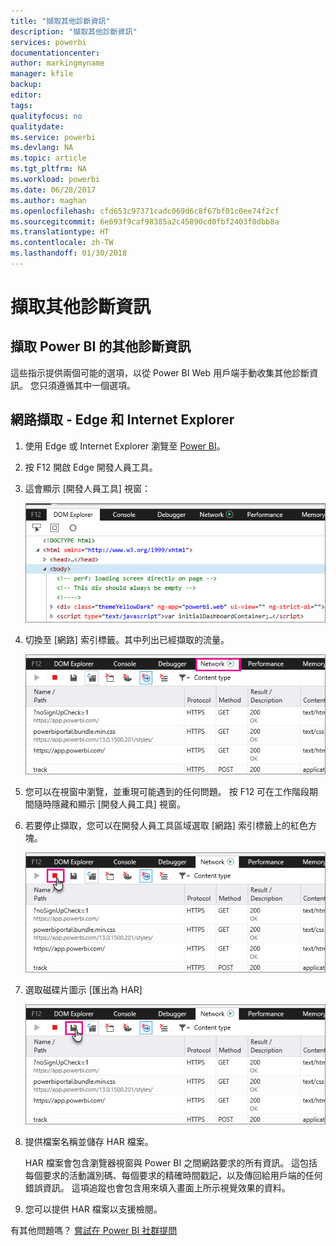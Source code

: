 ```yaml
---
title: "擷取其他診斷資訊"
description: "擷取其他診斷資訊"
services: powerbi
documentationcenter: 
author: markingmyname
manager: kfile
backup: 
editor: 
tags: 
qualityfocus: no
qualitydate: 
ms.service: powerbi
ms.devlang: NA
ms.topic: article
ms.tgt_pltfrm: NA
ms.workload: powerbi
ms.date: 06/28/2017
ms.author: maghan
ms.openlocfilehash: cfd653c97371cadc069d6c8f67bf01c0ee74f2cf
ms.sourcegitcommit: 6e693f9caf98385a2c45890cd0fbf2403f0dbb8a
ms.translationtype: HT
ms.contentlocale: zh-TW
ms.lasthandoff: 01/30/2018
---
```

# <a name="capturing-additional-diagnostic-information"></a>擷取其他診斷資訊
## <a name="capturing-additional-diagnostic-information-for-power-bi"></a>擷取 Power BI 的其他診斷資訊
這些指示提供兩個可能的選項，以從 Power BI Web 用戶端手動收集其他診斷資訊。  您只須遵循其中一個選項。

## <a name="network-capture---edge--internet-explorer"></a>網路擷取 - Edge 和 Internet Explorer
1. 使用 Edge 或 Internet Explorer 瀏覽至 [Power BI](https://app.powerbi.com)。
2. 按 F12 開啟 Edge 開發人員工具。
3. 這會顯示 [開發人員工具] 視窗： 
   
   ![](media/service-admin-capturing-additional-diagnostic-information-for-power-bi/edge-developer-tools.png)
4. 切換至 [網路] 索引標籤。其中列出已經擷取的流量。 
   
   ![](media/service-admin-capturing-additional-diagnostic-information-for-power-bi/edge-network-tab.png)
5. 您可以在視窗中瀏覽，並重現可能遇到的任何問題。 按 F12 可在工作階段期間隨時隱藏和顯示 [開發人員工具] 視窗。
6. 若要停止擷取，您可以在開發人員工具區域選取 [網路] 索引標籤上的紅色方塊。
   
   ![](media/service-admin-capturing-additional-diagnostic-information-for-power-bi/edge-network-tab-stop.png)
7. 選取磁碟片圖示 [匯出為 HAR]
   
   ![](media/service-admin-capturing-additional-diagnostic-information-for-power-bi/edge-network-tab-save.png)
8. 提供檔案名稱並儲存 HAR 檔案。
   
    HAR 檔案會包含瀏覽器視窗與 Power BI 之間網路要求的所有資訊。  這包括每個要求的活動識別碼、每個要求的精確時間戳記，以及傳回給用戶端的任何錯誤資訊。  這項追蹤也會包含用來填入畫面上所示視覺效果的資料。
9. 您可以提供 HAR 檔案以支援檢閱。

有其他問題嗎？ [嘗試在 Power BI 社群提問](http://community.powerbi.com/)


